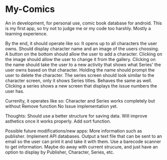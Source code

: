 # My-Comics
An in development, for personal use, comic book database for android. 
This is my first app, so try not to judge me or my code too harshly.  Mostly a learning experience.

By the end, it should operate like so:
It opens up to all characters the user owns.  Should display character name and an image of the users choosing.  A button on the bottom should allow the user to add a character. Clicking on the image should allow the user to change it from the gallery.  Clicking on the name should take the user to a new activity that shows what Series' the user owns based on that character.  Holding the name should prompt the user to delete the character.
The series screen should look similar to the character screen, only it shows Series titles.  Behaves the same as well.  Clicking a series shows a new screen that displays the issue numbers the user has.

Currenlty, it operates like so:
Character and Series works completely but without Remove function  No Issue implementation yet.

Thoughts:
Should use a better structure for saving data.
Will improve asthetics once it works properly.
Add sort function.

Possible future modifications/new apps:
More information such as publisher.
Implement API databases.
Output a text file that can be sent to an email so the user can print it and take it with them.
Use a barecode scanner to get information.
Maybe do away with current strucure, and just have an option to display by Publisher, Character, Series, etc.
